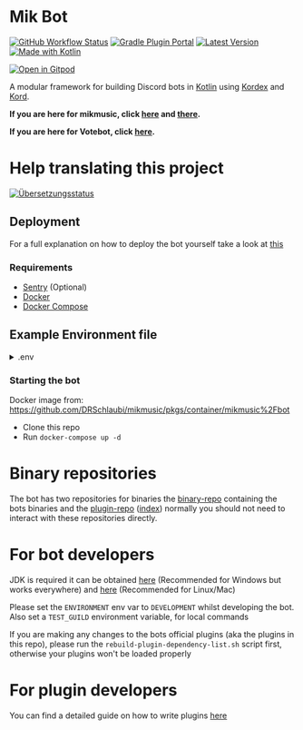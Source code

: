 # Mik Bot

[![GitHub Workflow Status](https://img.shields.io/github/workflow/status/DRSchlaubi/mikbot/CI?logo=github&style=flat-square)](https://github.com/DRSchlaubi/mikbot/actions/workflows/ci.yaml)
[![Gradle Plugin Portal](https://img.shields.io/gradle-plugin-portal/v/dev.schlaubi.mikbot.gradle-plugin?logo=gradle&style=flat-square)](https://plugins.gradle.org/plugin/dev.schlaubi.mikbot.gradle-plugin)
[![Latest Version](https://img.shields.io/maven-metadata/v?logo=apache%20maven&metadataUrl=https%3A%2F%2Fschlaubi.jfrog.io%2Fartifactory%2Fmikbot%2Fdev%2Fschlaubi%2Fmikbot-api%2Fmaven-metadata.xml&style=flat-square)](https://schlaubi.jfrog.io/ui/native/mikbot/dev/schlaubi/mikbot-api/)
[![Made with Kotlin](https://img.shields.io/badge/Made%20with-Kotlin-blueviolet?style=flat-square&logo=kotlin)](https://kotlinlang.org)

[![Open in Gitpod](https://gitpod.io/button/open-in-gitpod.svg)](https://gitpod.io/#https://github.com/DRSchlaubi/mikbot)

A modular framework for building Discord bots in [Kotlin](https://kotlinlang.org)
using [Kordex](https://github.com/Kord-Extensions/kord-extensions/) and [Kord](https://github.com/kordlib).

**If you are here for mikmusic, click [here](music) and [there](mikmusic-bot).**

**If you are here for Votebot, click [here](votebot).**

# Help translating this project
<a href="https://hosted.weblate.org/engage/mikbot/">
<img src="https://hosted.weblate.org/widgets/mikbot/-/287x66-grey.png" alt="Übersetzungsstatus" />
</a>

## Deployment

For a full explanation on how to deploy the bot yourself take a look at [this](./SETUP.md)

### Requirements

- [Sentry](https://sentry.io) (Optional)
- [Docker](https://docs.docker.com/get-docker/)
- [Docker Compose](https://docs.docker.com/compose/install/)

## Example Environment file

<details>
<summary>.env</summary>

```properties
ENVIRONMENT=PRODUCTION
SENTRY_TOKEN=<>
DISCORD_TOKEN=<>
MONGO_URL=mongodb://bot:bot@mongo
MONGO_DATABASE=bot_prod
LOG_LEVEL=DEBUG
BOT_OWNERS=416902379598774273
OWNER_GUILD=<>
UPDATE_PLUGINS=false #if you want to disable the auto updater
```

</details>

### Starting the bot

Docker image from: https://github.com/DRSchlaubi/mikmusic/pkgs/container/mikmusic%2Fbot

- Clone this repo
- Run `docker-compose up -d`

# Binary repositories

The bot has two repositories for binaries the [binary-repo](https://storage.googleapis.com/mikbot-binaries) containing
the bots binaries and the [plugin-repo](https://storage.googleapis.com/mikbot-plugins) 
([index](https://storage.googleapis.com/mikbot-plugins/plugins.json)) normally you should not need to interact with 
these repositories directly.

# For bot developers

JDK is required it can be obtained [here](https://adoptium.net) (Recommended for Windows but works everywhere)
and [here](https://sdkman.io/) (Recommended for Linux/Mac)

Please set the `ENVIRONMENT` env var to `DEVELOPMENT` whilst developing the bot.
Also set a `TEST_GUILD` environment variable, for local commands

If you are making any changes to the bots official plugins (aka the plugins in this repo),
please run the `rebuild-plugin-dependency-list.sh` script first, otherwise your plugins won't be loaded properly
  
# For plugin developers

You can find a detailed guide on how to write plugins [here](PLUGINS.md)
